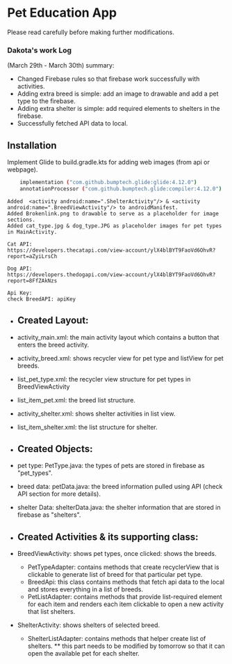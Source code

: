 
# Pet Education App

Please read carefully before making further modifications.

### Dakota's work Log
(March 29th - March 30th) summary:
* Changed Firebase rules so that firebase work successfully with activities.
* Adding extra breed is simple: add an image to drawable and add a pet type to the firebase.
* Adding extra shelter is simple: add required elements to shelters in the firebase.
* Successfully fetched API data to local.


## Installation

Implement Glide to build.gradle.kts for adding web images (from api or webpage).

```bash
    implementation ("com.github.bumptech.glide:glide:4.12.0")
    annotationProcessor ("com.github.bumptech.glide:compiler:4.12.0")
```

```text
Added  <activity android:name=".ShelterActivity"/> & <activity android:name=".BreedViewActivity"/> to androidManifest.
Added Brokenlink.png to drawable to serve as a placeholder for image sections.
Added cat_type.jpg & dog_type.JPG as placeholder images for pet types in MainActivity.
```

```API
Cat API: 
https://developers.thecatapi.com/view-account/ylX4blBYT9FaoVd6OhvR?report=aZyiLrsCh 

Dog API:
https://developers.thedogapi.com/view-account/ylX4blBYT9FaoVd6OhvR?report=8FfZAkNzs 

Api Key: 
check BreedAPI: apiKey

```
- Created Layout:
  -
- activity_main.xml: the main activity layout which contains a button that enters the breed activity.
- activity_breed.xml: shows recycler view for pet type and listView for pet breeds.
- list_pet_type.xml: the recycler view structure for pet types in BreedViewActivity
- list_item_pet.xml: the breed list structure.
- activity_shelter.xml: shows shelter activities in list view.
- list_item_shelter.xml: the list structure for shelter.

- Created Objects:
  -
- pet type: PetType.java: the types of pets are stored in firebase as "pet_types".
- breed data: petData.java: the breed information pulled using API (check API section for more details).
- shelter Data: shelterData.java: the shelter information that are stored in firebase as "shelters".

- Created Activities & its supporting class:
  - 
- BreedViewActivity: shows pet types, once clicked: shows the breeds.
    - PetTypeAdapter: contains methods that create recyclerView that is clickable to generate list of breed for that particular pet type.
    - BreedApi: this class contains methods that fetch api data to the local and stores everything in a list of breeds.
    - PetListAdapter: contains methods that provide list-required element for each item and renders each item clickable to open a new activity that list shelters.


- ShelterActivity: shows shelters of selected breed.
    - ShelterListAdapter: contains methods that helper create list of shelters.
      ** this part needs to be modified by tomorrow so that it can open the available pet for each shelter.







    